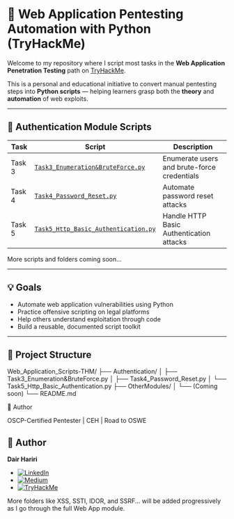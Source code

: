 # 🐍 Web Application Pentesting Automation with Python (TryHackMe)

Welcome to my repository where I script most tasks in the **Web Application Penetration Testing** path on [TryHackMe](https://tryhackme.com/).

This is a personal and educational initiative to convert manual pentesting steps into **Python scripts** — helping learners grasp both the **theory** and **automation** of web exploits.

---

## 🔐 Authentication Module Scripts

| Task | Script | Description |
|------|--------|-------------|
| Task 3 | [`Task3_Enumeration&BruteForce.py`](./Authentication/Task3_Enumeration&BruteForce.py) | Enumerate users and brute-force credentials |
| Task 4 | [`Task4_Password_Reset.py`](./Authentication/Task4_Password_Reset.py) | Automate password reset attacks |
| Task 5 | [`Task5_Http_Basic_Authentication.py`](./Authentication/Task5_Http_Basic_Authentication.py) | Handle HTTP Basic Authentication attacks |

More scripts and folders coming soon...

---

## 💡 Goals

- Automate web application vulnerabilities using Python
- Practice offensive scripting on legal platforms
- Help others understand exploitation through code
- Build a reusable, documented script toolkit

---

## 📁 Project Structure

Web_Application_Scripts-THM/
├── Authentication/
│ ├── Task3_Enumeration&BruteForce.py
│ ├── Task4_Password_Reset.py
│ └── Task5_Http_Basic_Authentication.py
├── OtherModules/
│ └── (Coming soon)
└── README.md


👤 Author

OSCP-Certified Pentester | CEH | Road to OSWE
## 👤 Author

**Dair Hariri**

- [![LinkedIn](https://img.shields.io/badge/LinkedIn-Dair%20Hariri-blue?logo=linkedin&style=flat)](https://www.linkedin.com/in/dair-h-0508a5327)
- [![Medium](https://img.shields.io/badge/Medium-@dair.hariri-black?logo=medium&style=flat)](https://medium.com/@dair.hariri)
- [![TryHackMe](https://img.shields.io/badge/TryHackMe-DairH-red?logo=tryhackme&style=flat)](https://tryhackme.com/p/DairH)

More folders like XSS, SSTI, IDOR, and SSRF... will be added progressively as I go through the full Web App module.

